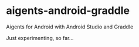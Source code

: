 # aigents-android-graddle
Aigents for Android with Android Studio and Graddle 

Just experimenting, so far...
  
